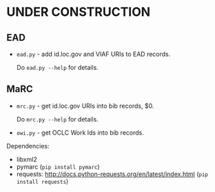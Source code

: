 UNDER CONSTRUCTION
==================

EAD
---
* `ead.py` - add id.loc.gov and VIAF URIs to EAD records. 

     Do `ead.py --help` for details.

MaRC
----
* `mrc.py` - get id.loc.gov URIs into bib records, $0.

     Do `mrc.py --help` for details.

* `owi.py` - get OCLC Work Ids into bib records.


Dependencies:
 * libxml2
 * pymarc (`pip install pymarc`)
 * requests: http://docs.python-requests.org/en/latest/index.html
   (`pip install requests`)
